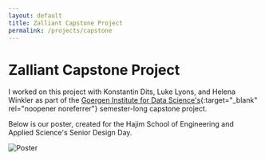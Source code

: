 ```yaml
---
layout: default
title: Zalliant Capstone Project
permalink: /projects/capstone
---
```

# Zalliant Capstone Project

I worked on this project with Konstantin Dits, Luke Lyons, and Helena Winkler as part of the [Goergen Institute for Data Science's](http://www.sas.rochester.edu/dsc/undergraduate/capstone.html){:target="_blank" rel="noopener noreferrer"} semester-long capstone project.

Below is our poster, created for the Hajim School of Engineering and Applied Science's Senior Design Day.


![Poster](./Final_Poster_Zalliant/%E2%80%8EFinal_Poster_Zalliant.jpeg)